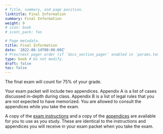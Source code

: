 ```yaml
---
# Title, summary, and page position.
linktitle: Final Information
summary: Final Information
weight: 9
# icon: book
# icon\_pack: fas

# Page metadata.
title: Final Information
date: '2022-08-14T00:00:00Z'
# Prev/next pager order (if `docs_section_pager` enabled in `params.toml`)
type: book # Do not modify.
draft: false
toc: false
---
```



The final exam will count for 75% of your grade.

Your exam packet will include two appendices. Appendix A is a list of cases discussed in-depth during class. Appendix B is a list of legal rules that you are not expected to have memorized. You are allowed to consult the appendices while you take the exam.

A copy of the [exam instructions](/../../torts2025-material/final/final_instructions.pdf) and a copy of the [appendices](/../../torts2025-material/final/final_appendices.pdf) are available for you to use as you study. These are identical to the instructions and appendices you will receive in your exam packet when you take the exam.